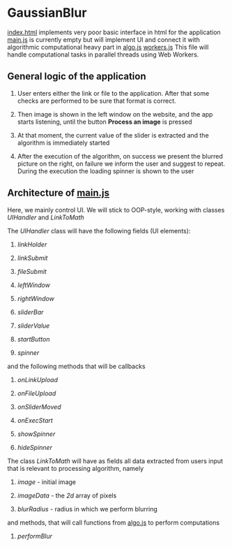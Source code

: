 # GaussianBlur
[index.html](index.html) implements very poor basic interface in html for the application
[main.js](main.js) is currently empty but will implement UI and connect it with algorithmic computational heavy part in [algo.js](algo.js) 
[workers.js](workers.js) This file will handle computational tasks in parallel threads using Web Workers.


## General logic of the application

1. User enters either the link or file to the application. After that some checks are performed to be sure that format is correct. 

2. Then image is shown in the left window on the website, and the app starts listening, until the button **Process an image** is pressed

3. At that moment, the current value of the slider is extracted and the algorithm is immediately started

4. After the execution of the algorithm, on success we present the blurred picture on the right, on failure we inform the user and suggest to repeat. During the execution the loading spinner is shown to the user

## Architecture of [main.js](main.js)

Here, we mainly control UI. We will stick to OOP-style, working with classes *UIHandler* and *LinkToMath*

The *UIHandler* class will have the following fields (UI elements):

1. *linkHolder*

2. *linkSubmit*

3. *fileSubmit*

4. *leftWindow*

5. *rightWindow*

6. *sliderBar*

7. *sliderValue*

8. *startButton*

9. *spinner*

and the following methods that will be callbacks

1. *onLinkUpload*

2. *onFileUpload*

3. *onSliderMoved*

4. *onExecStart*

5. *showSpinner*

6. *hideSpinner*

The class *LinkToMath* will have as fields all data extracted from users input that is relevant to processing algorithm, namely 

1. *image* - initial image

2. *imageData* - the *2d* array of pixels

3. *blurRadius* - radius in which we perform blurring

and methods, that will call functions from [algo.js](algo.js) to perform computations

1. *performBlur*


